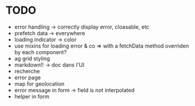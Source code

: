 # TODO

- error handling -> correctly display error, cloasable, etc
- prefetch data -> everywhere
- loading indicator -> color
- use mixins for loading error & co => with a fetchData method overriden by each component?
- ag grid styling
- markdown!! -> doc dans l'UI
- recherche
- error page
- map for geolocation
- error message in form -> field is not interpolated
- helper in form
